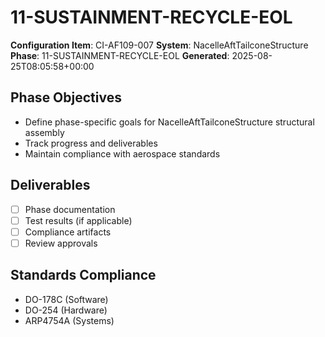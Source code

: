 # 11-SUSTAINMENT-RECYCLE-EOL

**Configuration Item**: CI-AF109-007
**System**: NacelleAftTailconeStructure
**Phase**: 11-SUSTAINMENT-RECYCLE-EOL
**Generated**: 2025-08-25T08:05:58+00:00

## Phase Objectives
- Define phase-specific goals for NacelleAftTailconeStructure structural assembly
- Track progress and deliverables
- Maintain compliance with aerospace standards

## Deliverables
- [ ] Phase documentation
- [ ] Test results (if applicable)
- [ ] Compliance artifacts
- [ ] Review approvals

## Standards Compliance
- DO-178C (Software)
- DO-254 (Hardware)
- ARP4754A (Systems)

